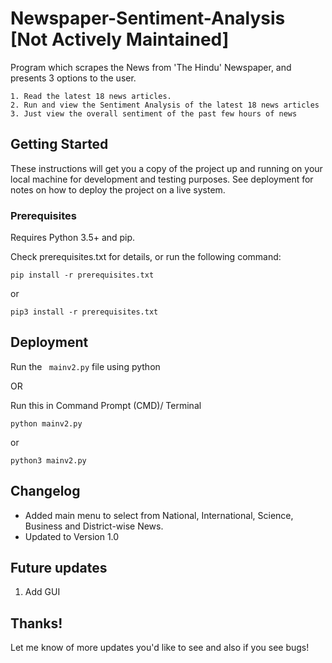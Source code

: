 # Newspaper-Sentiment-Analysis [Not Actively Maintained]

Program which scrapes the News from 'The Hindu' Newspaper, and presents 3 options to the user.

    1. Read the latest 18 news articles.
    2. Run and view the Sentiment Analysis of the latest 18 news articles
    3. Just view the overall sentiment of the past few hours of news

## Getting Started

These instructions will get you a copy of the project up and running on your local machine for development and testing purposes. See deployment for notes on how to deploy the project on a live system.

### Prerequisites

Requires Python 3.5+ and pip. 

Check prerequisites.txt for details, or run the following command:
            
``` 
pip install -r prerequisites.txt
```
or 
````
pip3 install -r prerequisites.txt
````
## Deployment

Run the ```` mainv2.py```` file using python

OR

Run this in Command Prompt (CMD)/ Terminal
````
python mainv2.py
````
or
````
python3 mainv2.py
````
## Changelog
* Added main menu to select from National, International, Science, Business and District-wise News.
* Updated to Version 1.0

## Future updates

1. Add GUI


## Thanks!

Let me know of more updates you'd like to see and also if you see bugs!
